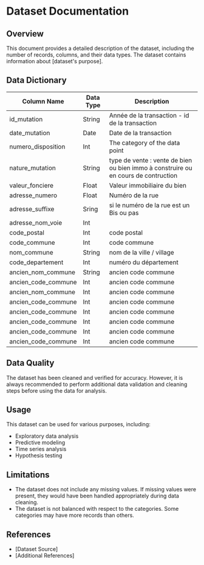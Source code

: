 # Dataset Documentation

## Overview

This document provides a detailed description of the dataset, including the number of records, columns, and their data types. The dataset contains information about [dataset's purpose].

## Data Dictionary

| Column Name    | Data Type   | Description                                                                   |
|----------------|-------------|-------------------------------------------------------------------------------|
| id_mutation    | String      | Année de la transaction - id de la transaction                                |
| date_mutation  | Date      | Date de la transaction                                                     |
| numero_disposition       | Int      | The category of the data point                                                |
| nature_mutation          | String       | type de vente : vente de bien ou bien immo à construire ou en cours de contruction                            |
| valeur_fonciere    | Float      | Valeur immobiliaire du bien                              |
| adresse_numero    | Float      | Numéro de la rue                              |
| adresse_suffixe    | Sring      | si le numéro de la rue est un Bis ou pas                              |
| adresse_nom_voie    | Int      |                               |
| code_postal    | Int      | code postal                              |
| code_commune    | Int      | code commune                              |
| nom_commune    | String      | nom de la ville / village                             |
| code_departement    | Int      | numéro du département                              |
| ancien_nom_commune    | String      | ancien code commune                              |
| ancien_code_commune    | Int      | ancien code commune                              |
| ancien_nom_commune    | Int      | ancien code commune                              |
| ancien_code_commune    | Int      | ancien code commune                              |
| ancien_code_commune    | Int      | ancien code commune                              |
| ancien_code_commune    | Int      | ancien code commune                              |
| ancien_code_commune    | Int      | ancien code commune                              |
| ancien_code_commune    | Int      | ancien code commune                              |

## Data Quality

The dataset has been cleaned and verified for accuracy. However, it is always recommended to perform additional data validation and cleaning steps before using the data for analysis.

## Usage

This dataset can be used for various purposes, including:

- Exploratory data analysis
- Predictive modeling
- Time series analysis
- Hypothesis testing

## Limitations

- The dataset does not include any missing values. If missing values were present, they would have been handled appropriately during data cleaning.
- The dataset is not balanced with respect to the categories. Some categories may have more records than others.

## References

- [Dataset Source]
- [Additional References]
